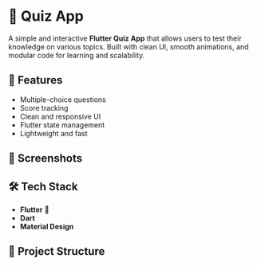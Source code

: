 # 🧠 Quiz App

A simple and interactive **Flutter Quiz App** that allows users to test their knowledge on various topics. Built with clean UI, smooth animations, and modular code for learning and scalability.

## 🚀 Features

- Multiple-choice questions
- Score tracking
- Clean and responsive UI
- Flutter state management
- Lightweight and fast

## 📱 Screenshots


## 🛠️ Tech Stack

- **Flutter** 💙
- **Dart**
- **Material Design**

## 📂 Project Structure

